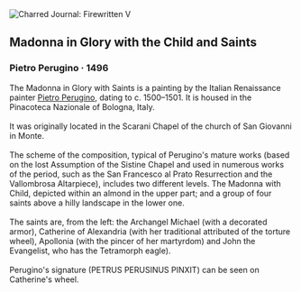 <div class="artwork-of-the-day">
  <div class="container">
    <div class="img-wrapper">
      <img
        src="https://uploads2.wikiart.org/images/pietro-perugino/madonna-in-glory-with-the-child-and-saints.jpg!Large.jpg"
        alt="Charred Journal: Firewritten V" />
    </div>
    <div class="artwork-detail">
      <div class="artwork-origin"> 
        <h2 class="artwork-name">Madonna in Glory with the Child and Saints</h2>
        <h3 class="artist">
          Pietro Perugino
                    ·  1496
        </h3>
      </div>
      <p class="description">
        <span class="artwork-description-text ng-binding" ng-bind-html="viewModel.ArtworkOfTheDay.Description | unsafe">The Madonna in Glory with Saints is a painting by the Italian Renaissance painter <a target="_blank" href="/en/pietro-perugino">Pietro Perugino</a>, dating to c. 1500–1501. It is housed in the Pinacoteca Nazionale of Bologna, Italy.
<br>
<br>It was originally located in the Scarani Chapel of the church of San Giovanni in Monte.
<br>
<br>The scheme of the composition, typical of Perugino's mature works (based on the lost Assumption of the Sistine Chapel and used in numerous works of the period, such as the San Francesco al Prato Resurrection and the Vallombrosa Altarpiece), includes two different levels. The Madonna with Child, depicted within an almond in the upper part; and a group of four saints above a hilly landscape in the lower one.
<br>
<br>The saints are, from the left: the Archangel Michael (with a decorated armor), Catherine of Alexandria (with her traditional attributed of the torture wheel), Apollonia (with the pincer of her martyrdom) and John the Evangelist, who has the Tetramorph eagle).
<br>
<br>Perugino's signature (PETRUS PERUSINUS PINXIT) can be seen on Catherine's wheel.</span>
                        <div class="text-shadow-container" ng-show="showShadow" style=""></div>
      </p>
    </div>
  </div>

</div>
